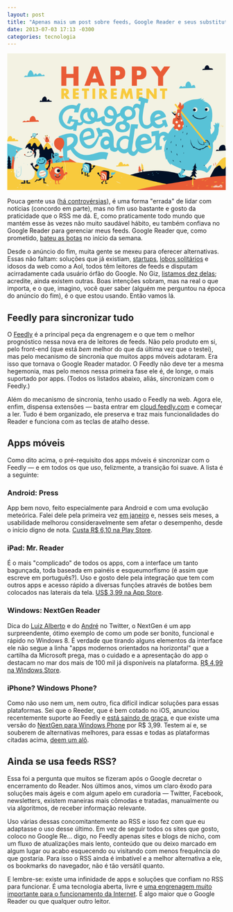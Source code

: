 ```yaml
---
layout: post
title: "Apenas mais um post sobre feeds, Google Reader e seus substitutos"
date: 2013-07-03 17:13 -0300
categories: tecnologia
---
```

![Arte do Feedly desejando boa aposentadoria ao Google Reader.](/assets/2013/happy-retirement-gr.png)

Pouca gente usa ([há controvérsias](http://gigaom.com/2013/04/19/feedly-survives-the-outages-from-the-post-google-reader-rush-adding-users-feeds-and-maybe-revenue/)), é uma forma "errada" de lidar com notícias (concordo em parte), mas no fim uso bastante e gosto da praticidade que o RSS me dá. E, como praticamente todo mundo que mantém esse às vezes não muito saudável hábito, eu também confiava no Google Reader para gerenciar meus feeds. Google Reader que, como prometido, [bateu as botas](https://www.google.com/reader/about/) no início da semana.

Desde o anúncio do fim, muita gente se mexeu para oferecer alternativas. Essas não faltam: soluções que já existiam, [startups](http://blog.digg.com/post/54149272160/digg-reader-is-live), [lobos solitários](http://mattjibson.com/blog/2013/06/26/go-read-open-source-google-reader-clone/) e idosos da web como a Aol, todos têm leitores de feeds e disputam acirradamente cada usuário órfão do Google. No Giz, [listamos dez delas](http://gizmodo.uol.com.br/10-alternativas-google-reader/); acredite, ainda existem outras. Boas intenções sobram, mas na real o que importa, e o que, imagino, você quer saber (alguém me perguntou na época do anúncio do fim), é o que estou usando. Então vamos lá.

## Feedly para sincronizar tudo

O [Feedly](http://feedly.com) é a principal peça da engrenagem e o que tem o melhor prognóstico nessa nova era de leitores de feeds. Não pelo produto em si, pelo front-end (que está _bem_ melhor do que da última vez que o testei), mas pelo mecanismo de sincronia que muitos apps móveis adotaram. Era isso que tornava o Google Reader matador. O Feedly não deve ter a mesma hegemonia, mas pelo menos nessa primeira fase ele é, de longe, o mais suportado por apps. (Todos os listados abaixo, aliás, sincronizam com o Feedly.)

Além do mecanismo de sincronia, tenho usado o Feedly na web. Agora ele, enfim, dispensa extensões — basta entrar em [cloud.feedly.com](http://cloud.feedly.com) e começar a ler. Tudo é bem organizado, ele preserva e traz mais funcionalidades do Reader e funciona com as teclas de atalho desse.

## Apps móveis

Como dito acima, o pré-requisito dos apps móveis é sincronizar com o Feedly — e em todos os que uso, felizmente, a transição foi suave. A lista é a seguinte:

### Android: Press

App bem novo, feito especialmente para Android e com uma evolução meteórica. Falei dele pela primeira vez [em janeiro](http://gizmodo.uol.com.br/press-feeds-app-android/) e, nesses seis meses, a usabilidade melhorou consideravelmente sem afetar o desempenho, desde o início digno de nota. [Custa R$ 6,10 na Play Store](https://play.google.com/store/apps/details?id=com.twentyfivesquares.press&hl=pt_BR).

### iPad: Mr. Reader

É o mais "complicado" de todos os apps, com a interface um tanto bagunçada, toda baseada em painéis e esqueumorfismo (é assim que escreve em português?). Uso e gosto dele pela integração que tem com outros apps e acesso rápido a diversas funções através de botões bem colocados nas laterais da tela. [US$ 3,99 na App Store](https://itunes.apple.com/br/app/mr.-reader/id412874834?mt=8).

### Windows: NextGen Reader

Dica do [Luiz Alberto](https://twitter.com/luizfrancotj/status/352051349875200001) e do [André](https://twitter.com/andrecatapan/status/352051447615070208) no Twitter, o NextGen é um app surpreendente, ótimo exemplo de como um pode ser bonito, funcional e rápido no Windows 8. É verdade que tirando alguns elementos da interface ele não segue a linha "apps modernos orientados na horizontal" que a cartilha da Microsoft prega, mas o cuidado e a apresentação do app o destacam no mar dos mais de 100 mil já disponíveis na plataforma. [R$ 4,99 na Windows Store](http://apps.microsoft.com/windows/pt-br/app/nextgen-reader/30648d7a-f0b5-4719-8ca9-7ed6ce3b4b9b).

### iPhone? Windows Phone?

Como não uso nem um, nem outro, fica difícil indicar soluções para essas plataformas. Sei que o Reeder, que é bem cotado no iOS, anunciou recentemente suporte ao Feedly e [está saindo de graça](https://itunes.apple.com/br/app/reeder-3/id697846300?ls=1&mt=8), e que existe uma versão do [NextGen para Windows Phone](http://www.windowsphone.com/pt-br/store/app/nextgen-reader/643381de-4724-e011-854c-00237de2db9e) por R$ 3,99\. Testem aí e, se souberem de alternativas melhores, para essas e todas as plataformas citadas acima, [deem um alô](mailto:ghedin@gmail.com).

## Ainda se usa feeds RSS?

Essa foi a pergunta que muitos se fizeram após o Google decretar o encerramento do Reader. Nos últimos anos, vimos um claro êxodo para soluções mais ágeis e com algum apelo em curadoria — Twitter, Facebook, newsletters, existem maneiras mais cômodas e tratadas, manualmente ou via algoritmos, de receber informação relevante.

Uso várias dessas concomitantemente ao RSS e isso fez com que eu adaptasse o uso desse último. Em vez de seguir todos os sites que gosto, coloco no Google Re… digo, no Feedly apenas sites e blogs de nicho, com um fluxo de atualizações mais lento, conteúdo que ou deixo marcado em algum lugar ou acabo esquecendo ou visitando com menos frequência do que gostaria. Para isso o RSS ainda é imbatível e a melhor alternativa a ele, os bookmarks do navegador, não é tão versátil quanto.

E lembre-se: existe uma infinidade de apps e soluções que confiam no RSS para funcionar. É uma tecnologia aberta, livre e [uma engrenagem muito importante para o funcionamento da Internet](http://www.marco.org/2013/07/03/lockdown). É algo maior que o Google Reader ou que qualquer outro leitor.
